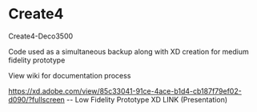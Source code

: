 # Create4
Create4-Deco3500

Code used as a simultaneous backup along with XD creation for medium fidelity prototype 

View wiki for documentation process 

https://xd.adobe.com/view/85c33041-91ce-4ace-b1d4-cb187f79ef02-d090/?fullscreen -- Low Fidelity Prototype XD LINK (Presentation) 
